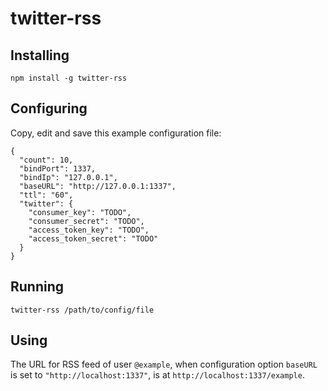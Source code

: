 # twitter-rss

## Installing

    npm install -g twitter-rss

## Configuring

Copy, edit and save this example configuration file:

    {
      "count": 10,
      "bindPort": 1337,
      "bindIp": "127.0.0.1",
      "baseURL": "http://127.0.0.1:1337",
      "ttl": "60",
      "twitter": {
        "consumer_key": "TODO",
        "consumer_secret": "TODO",
        "access_token_key": "TODO",
        "access_token_secret": "TODO"
      }
    }

## Running

    twitter-rss /path/to/config/file

## Using

The URL for RSS feed of user `@example`, when configuration option `baseURL` is set to `"http://localhost:1337"`, is at `http://localhost:1337/example`.
